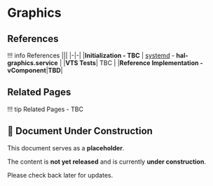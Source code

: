 
# Graphics

## References

!!! info References
    |||
    |-|-|
    |**Initialization - TBC** | [systemd](../../../vsi/systemd/current/systemd.md) - **hal-graphics.service** |
    |**VTS Tests**| TBC |
    |**Reference Implementation - vComponent**|**TBD**|

## Related Pages

!!! tip Related Pages
    - TBC

## 🚧 Document Under Construction

This document serves as a **placeholder**.

The content is **not yet released** and is currently **under construction**.

Please check back later for updates.
